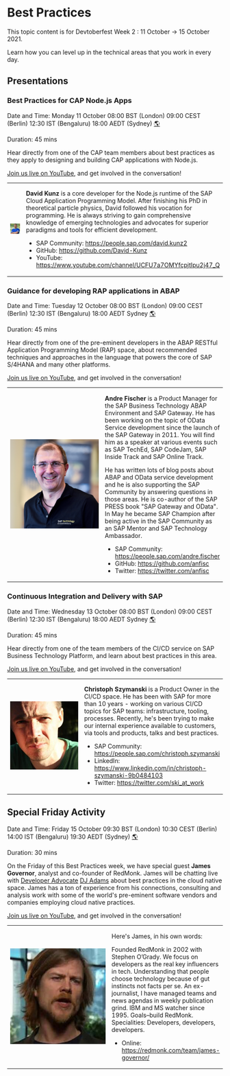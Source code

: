 # Best Practices

This topic content is for Devtoberfest Week 2 : 11 October → 15 October 2021.

Learn how you can level up in the technical areas that you work in every day.

## Presentations

### Best Practices for CAP Node.js Apps

Date and Time: Monday 11 October 08:00 BST (London) 09:00 CEST (Berlin) 12:30 IST (Bengaluru) 18:00 AEDT (Sydney) [🌎](https://www.timeanddate.com/worldclock/converter.html?iso=20211011T070000&p1=136&p2=37&p3=438&p4=240rl)

Duration: 45 mins

Hear directly from one of the CAP team members about best practices as they apply to designing and building CAP applications with Node.js.

[Join us live on YouTube](https://youtu.be/WTOOse-Flj8), and get involved in the conversation!

<table border="0px" width="100%">
<tr>
<td width="270"><img src="../../images/250/DavidKunz.jpg"> </td>
<td><p><b>David Kunz</b> is a core developer for the Node.js runtime of the SAP Cloud Application Programming Model. After finishing his PhD in theoretical particle physics, David followed his vocation for programming. He is always striving to gain comprehensive knowledge of emerging technologies and advocates for superior paradigms and tools for efficient development.
</p>
<ul>
<li>SAP Community: <a href="https://people.sap.com/david.kunz2">https://people.sap.com/david.kunz2</a></li>
<li>GitHub: <a href="https://github.com/David-Kunz">https://github.com/David-Kunz</a></li>
<li>YouTube: <a href="https://www.youtube.com/channel/UCFU7a7OMYfcpjtIpu2j47_Q">https://www.youtube.com/channel/UCFU7a7OMYfcpjtIpu2j47_Q</a></li>
</ul>
</td>
</tr>
</table>

### Guidance for developing RAP applications in ABAP

Date and Time: Tuesday 12 October 08:00 BST (London) 09:00 CEST (Berlin) 12:30 IST (Bengaluru) 18:00 AEDT Sydney [🌎](https://www.timeanddate.com/worldclock/converter.html?iso=20211012T070000&p1=136&p2=37&p3=438&p4=240rl)

Duration: 45 mins

Hear directly from one of the pre-eminent developers in the ABAP RESTful Application Programming Model (RAP) space, about recommended techniques and approaches in the language that powers the core of SAP S/4HANA and many other platforms.

[Join us live on YouTube](https://youtu.be/AHEkbCDkn-E), and get involved in the conversation!

<table border="0px" width="100%">
<tr>
<td width="270"><img src="../../images/250/AndreFischer.png"> </td>
<td><p><b>Andre Fischer</b> is a Product Manager for the SAP Business Technology ABAP Environment and SAP Gateway. He has been working on the topic of OData Service development since the launch of the SAP Gateway in 2011. You will find him as a speaker at various events such as SAP TechEd, SAP CodeJam, SAP Inside Track and SAP Online Track. 
  
He has written lots of blog posts about ABAP and OData service development and he is also supporting the SAP Community by answering questions in those areas. He is co-author of the SAP PRESS book "SAP Gateway and OData". In May he became SAP Champion after being active in the SAP Community as an SAP Mentor and SAP Technology Ambassador.
</p>
<ul>
<li>SAP Community: <a href="https://people.sap.com/andre.fischer">https://people.sap.com/andre.fischer</a></li>
<li>GitHub: <a href="https://github.com/David-Kunz">https://github.com/anfisc</a></li>
<li>Twitter: <a href="https://twitter.com/anfisc">https://twitter.com/anfisc</a></li>
</ul>
</td>
</tr>
</table>

### Continuous Integration and Delivery with SAP

Date and Time: Wednesday 13 October 08:00 BST (London) 09:00 CEST (Berlin) 12:30 IST (Bengaluru) 18:00 AEDT Sydney [🌎](https://www.timeanddate.com/worldclock/converter.html?iso=20211012T070000&p1=136&p2=37&p3=438&p4=240rl)

Duration: 45 mins

Hear directly from one of the team members of the CI/CD service on SAP Business Technology Platform, and learn about best practices in this area.

[Join us live on YouTube](https://youtu.be/BEZEdN9IMks), and get involved in the conversation!

<table border="0px" width="100%">
<tr>
<td width="270"><img src="../../images/250/ChristophSzymanski.jpg"> </td>
<td><p><b>Christoph Szymanski</b> is a Product Owner in the CI/CD space. He has been with SAP for more than 10 years - working on various CI/CD topics for SAP teams: infrastructure, tooling, processes. Recently, he's been trying to make our internal experience available to customers, via tools and products, talks and best practices.
</p>
<ul>
<li>SAP Community: <a href="https://people.sap.com/christoph.szymanski">https://people.sap.com/christoph.szymanski</a></li>
<li>LinkedIn: <a href="https://www.linkedin.com/in/christoph-szymanski-9b0484103">https://www.linkedin.com/in/christoph-szymanski-9b0484103</a></li>
<li>Twitter: <a href="https://twitter.com/ski_at_work">https://twitter.com/ski_at_work</a></li>
</ul>
</td>
</tr>
</table>

## Special Friday Activity

Date and Time: Friday 15 October 09:30 BST (London) 10:30 CEST (Berlin) 14:00 IST (Bengaluru) 19:30 AEDT (Sydney) [🌎](https://www.timeanddate.com/worldclock/converter.html?iso=20211015T083000&p1=136&p2=37&p3=438&p4=240)

Duration: 30 mins

On the Friday of this Best Practices week, we have special guest <b>James Governor</b>, analyst and co-founder of RedMonk. James will be chatting live with [Developer Advocate](https://developers.sap.com/developer-advocates.html) [DJ Adams](https://github.com/qmacro) about best practices in the cloud native space. James has a ton of experience from his connections, consulting and analysis work with some of the world's pre-eminent software vendors and companies employing cloud native practices.

[Join us live on YouTube](https://youtu.be/3Av2ve0nxCM), and get involved in the conversation!

<table border="0px" width="100%">
<tr>
<td width="270"><img src="../../images/250/JamesGovernor.jpg"> </td>
<td><p>Here's James, in his own words:</p><p>Founded RedMonk in 2002 with Stephen O’Grady. We focus on developers as the real key influencers in tech. Understanding that people choose technology because of gut instincts not facts per se. An ex-journalist, I have managed teams and news agendas in weekly publication grind. IBM and MS watcher since 1995. Goals–build RedMonk. Specialities: Developers, developers, developers.</p>
<ul>
<li>Online: <a href="https://redmonk.com/team/james-governor/">https://redmonk.com/team/james-governor/</a></li>
</ul>
</td>
</tr>
</table>
